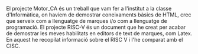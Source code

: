 El projecte Motor_CA és un treball que vam fer a l'institut a la classe d'Informàtica, on haviem de demostrar coneixaments bàsics de HTML, crec que serveix com a llenguatge de marques i/o com a llenguatge de programació.
El projecte RISC-V és un document que he creat per acabar de demostrar les meves habilitats en editors de text de marques, com Latex. En aquest he recopilat informació sobre el RISC V i l'he comparat amb el CISC.

